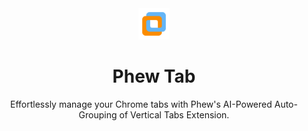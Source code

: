 <div align="center">
<img src="./icon-128.png" width=50px height=50px>
<h1>Phew Tab</h1>

Effortlessly manage your Chrome tabs with Phew's AI-Powered Auto-Grouping of Vertical Tabs Extension.

<!-- [简体中文](https://github.com/receyuki/stable-diffusion-prompt-reader/blob/master/README.zh-Hans.md) | [English](https://github.com/receyuki/stable-diffusion-prompt-reader/blob/master/README.md) -->
    

